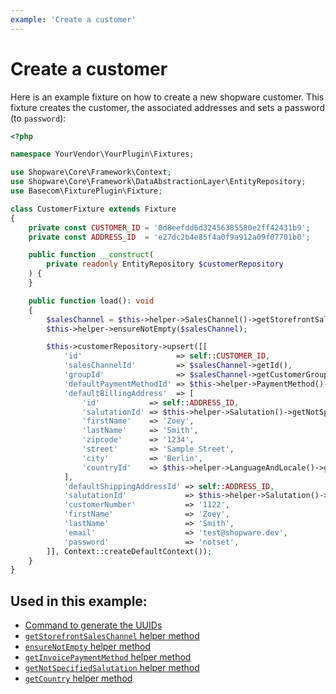 ```yaml
---
example: 'Create a customer'
---
```


# Create a customer

Here is an example fixture on how to create a new shopware customer. This fixture creates the customer, the associated addresses and sets a password (to `password`):

```php
<?php

namespace YourVendor\YourPlugin\Fixtures;

use Shopware\Core\Framework\Context;
use Shopware\Core\Framework\DataAbstractionLayer\EntityRepository;
use Basecom\FixturePlugin\Fixture;

class CustomerFixture extends Fixture
{
    private const CUSTOMER_ID = '0d8eefdd6d32456385580e2ff42431b9';
    private const ADDRESS_ID  = 'e27dc2b4e85f4a0f9a912a09f07701b0';

    public function __construct(
        private readonly EntityRepository $customerRepository
    ) {
    }

    public function load(): void
    {
        $salesChannel = $this->helper->SalesChannel()->getStorefrontSalesChannel();
        $this->helper->ensureNotEmpty($salesChannel);

        $this->customerRepository->upsert([[
            'id'                     => self::CUSTOMER_ID,
            'salesChannelId'         => $salesChannel->getId(),
            'groupId'                => $salesChannel->getCustomerGroupId(),
            'defaultPaymentMethodId' => $this->helper->PaymentMethod()->getInvoicePaymentMethod()?->getId(),
            'defaultBillingAddress'  => [
                'id'           => self::ADDRESS_ID,
                'salutationId' => $this->helper->Salutation()->getNotSpecifiedSalutation()?->getId(),
                'firstName'    => 'Zoey',
                'lastName'     => 'Smith',
                'zipcode'      => '1234',
                'street'       => 'Sample Street',
                'city'         => 'Berlin',
                'countryId'    => $this->helper->LanguageAndLocale()->getCountry('DE')?->getId(),
            ],
            'defaultShippingAddressId' => self::ADDRESS_ID,
            'salutationId'             => $this->helper->Salutation()->getNotSpecifiedSalutation()?->getId(),
            'customerNumber'           => '1122',
            'firstName'                => 'Zoey',
            'lastName'                 => 'Smith',
            'email'                    => 'test@shopware.dev',
            'password'                 => 'notset',
        ]], Context::createDefaultContext());
    }
}
```

## Used in this example:
- [Command to generate the UUIDs](#todo)
- [`getStorefrontSalesChannel` helper method](#todo)
- [`ensureNotEmpty` helper method](#todo)
- [`getInvoicePaymentMethod` helper method](#todo)
- [`getNotSpecifiedSalutation` helper method](#todo)
- [`getCountry` helper method](#todo)